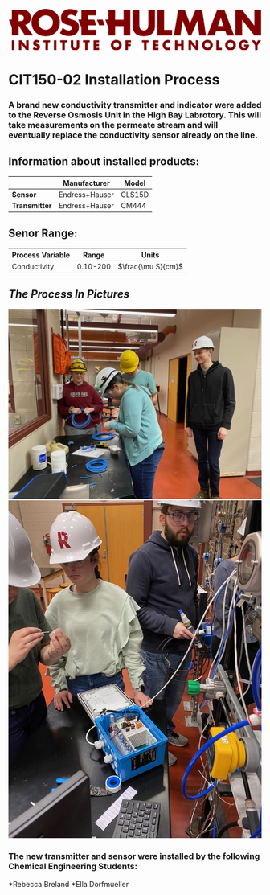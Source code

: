 ![Rose-Hulman Logo](https://github.com/rhit-brelanre/CIT150-02/blob/main/Rose%20Logo.png)

# CIT150-02 Installation Process

### A brand new conductivity transmitter and indicator were added to the Reverse Osmosis Unit in the High Bay Labrotory. This will take measurements on the permeate stream and will eventually replace the conductivity sensor already on the line.

## Information about installed products:
|  | Manufacturer | Model|
| ----------- | ----------- |--- |
| __Sensor__ | Endress+Hauser | CLS15D |
| __Transmitter__ | Endress+Hauser|CM444|


## Senor Range:
| Process Variable | Range | Units|
| ----------- | ----------- |--- |
| Conductivity | 0.10-200 |$\frac{\mu S}{cm}$|

## *The Process In Pictures*
![Work on EtherNet Cables](https://github.com/henthornlab/CIT150-02/blob/main/cit150-02-install-4.jpeg)
![Installation of the Probe](https://github.com/henthornlab/CIT150-02/blob/main/cit150-02-install-6.jpeg)


### The new transmitter and sensor were installed by the following Chemical Engineering Students:
*Rebecca Breland
*Ella Dorfmueller

